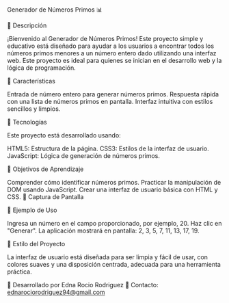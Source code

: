 Generador de Números Primos 📊

📜 Descripción

¡Bienvenido al Generador de Números Primos! Este proyecto simple y educativo está diseñado para ayudar a los usuarios a encontrar todos los números primos menores a un número entero dado utilizando una interfaz web. Este proyecto es ideal para quienes se inician en el desarrollo web y la lógica de programación.

🚀 Características

Entrada de número entero para generar números primos.
Respuesta rápida con una lista de números primos en pantalla.
Interfaz intuitiva con estilos sencillos y limpios.

🧰 Tecnologías

Este proyecto está desarrollado usando:

HTML5: Estructura de la página.
CSS3: Estilos de la interfaz de usuario.
JavaScript: Lógica de generación de números primos.

🎯 Objetivos de Aprendizaje

Comprender cómo identificar números primos.
Practicar la manipulación de DOM usando JavaScript.
Crear una interfaz de usuario básica con HTML y CSS.
📸 Captura de Pantalla

🧩 Ejemplo de Uso

Ingresa un número en el campo proporcionado, por ejemplo, 20.
Haz clic en "Generar".
La aplicación mostrará en pantalla: 2, 3, 5, 7, 11, 13, 17, 19.

🎨 Estilo del Proyecto

La interfaz de usuario está diseñada para ser limpia y fácil de usar, con colores suaves y una disposición centrada, adecuada para una herramienta práctica.

👤 Desarrollado por Edna Rocio Rodriguez
📧 Contacto: ednarociorodriguez94@gmail.com